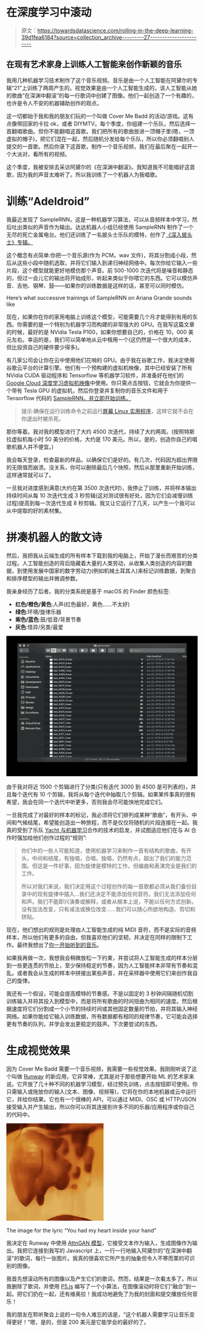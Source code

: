 # 在深度学习中滚动

> 原文：<https://towardsdatascience.com/rolling-in-the-deep-learning-39d1fea6184?source=collection_archive---------27----------------------->

## 在现有艺术家身上训练人工智能来创作新颖的音乐

我用几种机器学习技术制作了这个音乐视频。音乐是由一个人工智能在阿黛尔的专辑“21”上训练了两周产生的。视觉效果是由一个人工智能生成的，该人工智能从她的歌曲“在深渊中翻滚”的每一行歌词中创建了图像。他们一起创造了一个有趣的，也许是令人不安的机器辅助创作的观点。

这一切都始于我和我的朋友们玩的一个叫做 Cover Me Badd 的活动/游戏。这有点像带回家的卡拉 ok，或者 DIYMTV。每个季度，你组建一个乐队，然后选择一首翻唱歌曲。但你不能翻唱这首歌。我们把所有的歌曲放进一顶帽子里(嗯，一顶虚拟的帽子)，把它们混在一起，然后随机分发给每个乐队，所以你必须翻唱别人提交的一首歌。然后你录下这首歌，制作一个音乐视频，我们在最后聚在一起开一个大派对，看所有的视频。

这个季度，我被安排去采访阿黛尔的《在深渊中翻滚》。我知道我不可能唱好这首歌，因为我的声音太难听了。所以我训练了一个机器人为我唱歌。

# 训练“Adeldroid”

我最近发现了 SampleRNN，这是一种机器学习算法，可以从音频样本中学习，然后吐出类似的声音作为输出。达达机器人小组已经使用 SampleRNN 制作了一个无尽的死亡金属电台。他们还训练了一名披头士乐队的模特，创作了[《深入披头士》专辑。](https://www.youtube.com/watch?v=exXUPJRZKZ0)

这个概念有点简单:你把一个音乐源(作为 PCM。wav 文件)，将其分割成小段，然后从这些小段中随机选取，并将它们输入到递归神经网络中。每次你给它输入一些片段，这个模型就能更好地模仿那个声音。前 500-1000 次迭代将是噪音和静态的，但过一会儿它的输出将开始成形，听起来类似于你喂它的东西。它可以模仿声音、吉他、钢琴、鼓——如果你的训练数据是这样的话，甚至可以同时模仿。

Here’s what successive trainings of SampleRNN on Ariana Grande sounds like

现在，如果你在你的家用电脑上训练这个模型，可能需要几个月才能得到有用的东西。你需要的是一个特别为机器学习而构建的非常强大的 GPU。在我写这篇文章的时候，最好的是 NVidia Tesla P100，如果你想要自己的，价格在 10，000 美元左右。幸运的是，我们可以简单地从云中租用一个(这仍然是一个很大的成本，但比投资自己的硬件要少得多)。

有几家公司会让你在云中使用他们花哨的 GPU。由于我在谷歌工作，我决定使用谷歌云平台的计算引擎。他们有一个预构建的虚拟机映像，其中已经安装了所有 NVidia CUDA 驱动程序和 Tensorflow 等机器学习软件，并准备好在他们的 [Google Cloud 深度学习虚拟机映像](https://cloud.google.com/deep-learning-vm/)中使用。你只需点击按钮，它就会为你提供一个带有 Tesla GPU 的虚拟机，然后你登录并复制你的音乐文件和用于 Tensorflow 代码的 [SampleRNN，并立即开始训练。](https://github.com/Unisound/SampleRNN)

> 提示:确保在运行训练命令之前运行[屏幕 Linux 实用程序](https://linuxize.com/post/how-to-use-linux-screen/)，这样它就不会在你退出时被杀死。

那你等着。我对我的模型进行了大约 4500 次迭代，持续了大约两周。(按照特斯拉虚拟机每小时 50 美分的价格，大约是 170 美元。所以，是的，创造你自己的唱歌机器人并不便宜。)

我会每天登录，检查最新的样品，以确保它们是好的。有几次，代码因为超出界限的无限值而崩溃。没关系，你可以删除最后几个快照，然后从那里重新开始训练，这样通常就可以了。

一旦我对进度感到满意(大约在第 3500 次迭代时)，我停止了训练，并将样本输出持续时间从每 10 次迭代生成 3 秒剪辑(这对测试很有好处，因为它们会减慢训练过程)提高到每一次迭代生成 8 秒剪辑。我又让它运行了几天，以产生一个我可以从中提取的好的素材集。

# 拼凑机器人的散文诗

然后，我把我从云端生成的所有样本下载到我的电脑上，开始了漫长而艰苦的分类过程。人工智能创造的背后隐藏着大量的人类劳动，从收集人类创造的内容的数据，到使用发展中国家的数字劳动力(例如机械土耳其人)来标记训练数据，到聚合和排序模型的输出并微调参数。

我亲身经历了后者。我的分类系统是基于 macOS 的 Finder 颜色标签:

*   **红色/橙色/黄色**:人声(红色最好，黄色……不太好)
*   **绿色**:环境/旋律乐器
*   **紫色/蓝色**:鼓/低音/背景节奏
*   **灰色**:怪异/另类/最爱

![](img/2f6e266868cb24288dc445ec0aa8adc6.png)

由于我对将近 1500 个剪辑进行了分类(只有迭代 3000 到 4500 是可列表的)，并且每个迭代有 10 个剪辑，我将从每个迭代中抽取几个剪辑。如果某件事真的很有希望，我会在同一个迭代中听更多，否则我会尽可能快地完成它们。

一旦我完成了对最好的样本的标记，我必须将它们排列成某种“歌曲”，有开头、中间和气候结尾，希望能创造出一种旅程，而不是仅仅将随机的片段连接在一起。我真的受到了乐队 [Yacht 与机器学习](https://www.youtube.com/watch?v=pM9u9xcM_cs)合作的技术的启发，并试图适应他们在与 AI 合作时强加给他们创作过程的“规则”:

> 你们中的一些人可能知道，使用机器学习来制作一首有结构的歌曲，有开头，中间和结尾，有独唱，合唱，独唱，仍然有点，超出了我们的能力范围。但这是一件好事，因为旋律是模特的工作，但编曲和表演完全是我们的工作。
> 
> 所以对我们来说，我们决定用这个过程创作的每一首歌都必须从我们备份目录中的现有旋律中插入…我们还决定不能添加任何音符。我们无法添加任何和声。我们不能即兴演奏或解释，或者从根本上说，不能以任何方式创新。没有加法改变，只有减法或换位改变……我们可以随心所欲地构造、剪切和拼贴。

现在，他们想出的规则是处理由人工智能生成的纯 MIDI 音符，而不是实际的音频样本，所以他们有更多的自由，但我喜欢他们的坚韧，并决定在同样的限制下工作。最终我想出了[你一开始听到的音乐](https://youtu.be/LVtWunaTyZs)。

如果我再做一次，我想我会稍微放松一下约束，并尝试将人工智能生成的样本分层到一些更连贯的节拍上，至少保持稳定的节奏，因为人工智能样本非常有节奏和混乱。或者我会从生成的样本中拼接出某些声音，并在采样器中使用它们来创作我自己的旋律。

我还有一个假设，可能会提高模特的节奏感。不是以固定的 3 秒钟间隔随机切割训练输入并将其投入到模型中，而是将所有歌曲的时间扭曲为相同的速度。然后根据速度将它们分割成一个小节的持续时间或其他固定数量的节拍，并将其输入神经网络。如果你能给它输入训练数据，所有数据都有相同的规律节奏，它可能会选择更有节奏的队列，并学会发出更稳定的鼓声。下次要尝试的东西。

# 生成视觉效果

因为 Cover Me Badd 需要一个音乐视频，我需要一些视觉效果。我刚刚听说了这个叫做 [Runway](https://runwayml.com) 的新应用，它非常棒，尤其是对于那些想要开始 ML 的艺术家来说。它开放了几十种不同的机器学习模型，经过预先训练，点击按钮即可使用。你只需输入或拖放你的输入(文本、图像、视频等)，它将在你的本地机器或云中运行它，并给你结果。它也有一个很棒的 API，可以通过 MIDI、OSC 或 HTTP/JSON 接受输入并产生输出，所以你可以将其连接到许多不同的乐器/应用程序或你自己的代码中。

![](img/6d2d2df34b324e57839b9c228a69ca9e.png)

The image for the lyric “You had my heart inside your hand”

我决定在 Runway 中使用 [AttnGAN 模型](https://docs.runwayml.com/#/tutorials/tutorial_t2i)，它接受文本作为输入，生成图像作为输出。我把它连接到我写的 Javascript 上，一行一行地输入阿黛尔的“在深渊中翻滚”的歌词，每行一张图片。我真的很喜欢它所产生的抽象但令人不寒而栗的可识别的图像。

我首先想滚动所有的图像以及产生它们的歌词，然而，结果是一次看太多了。所以我删除了歌词，并使用 [P5.js](https://p5js.org) 编写了一个小算法，在图像滚动时将它们“融合”到一起。把它们扔在一起，还有维奥拉！我成功地避免了为我的封面和提交播放任何音乐！

我的朋友在聆听聚会上说的一句令人难忘的话是，“这个机器人需要学习让音乐变得更好！”嗯，是的，但是 200 美元是它能学会的最好的了。